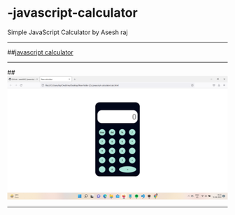 # -javascript-calculator
Simple JavaScript Calculator by Asesh raj

---
##[javascript calculator](https://github.com/asesh561/-javascript-calculator)

---

##![Image Link](https://github.com/asesh561/-javascript-calculator/blob/main/Screenshot%20(775).png)

---

